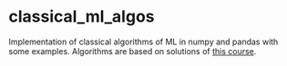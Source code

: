 # classical_ml_algos
Implementation of classical algorithms of ML in numpy and pandas with some examples. Algorithms are based on solutions of [this course]([https://stepik.org/course/68260/promo#toc "Course Link").
